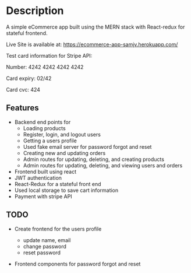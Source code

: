 # Description

A simple eCommerce app built using the MERN stack with React-redux for stateful frontend.

Live Site is available at: https://ecommerce-app-samjv.herokuapp.com/

Test card information for Stripe API:

Number: 4242 4242 4242 4242

Card expiry: 02/42

Card cvc: 424

## Features

- Backend end points for
    - Loading products
    - Register, login, and logout users
    - Getting a users profile
    - Used fake email server for password forgot and reset
    - Creating new and updating orders
    - Admin routes for updating, deleting, and creating products
    - Admin routes for updating, deleting, and viewing users and orders
- Frontend built using react
- JWT authentication
- React-Redux for a stateful front end
- Used local storage to save cart information
- Payment with stripe API

## TODO

- Create frontend for the users profile
    - update name, email
    - change password
    - reset password

- Frontend components for password forgot and reset